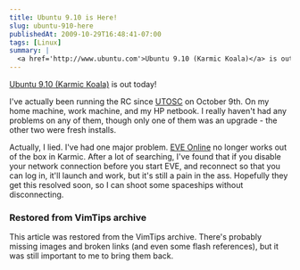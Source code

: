 ```yaml
---
title: Ubuntu 9.10 is Here!
slug: ubuntu-910-here
publishedAt: 2009-10-29T16:48:41-07:00
tags: [Linux]
summary: |
  <a href='http://www.ubuntu.com'>Ubuntu 9.10 (Karmic Koala)</a> is out today!
---
```

<a href='http://www.ubuntu.com'>Ubuntu 9.10 (Karmic Koala)</a> is out today!

I've actually been running the RC since <a
href='http://2009.utosc.com/pages/home/'>UTOSC</a> on October 9th. On my home
machine, work machine, and my HP netbook.  I really haven't had any problems on
any of them, though only one of them was an upgrade - the other two were fresh
installs.

Actually, I lied.  I've had one major problem.  <a
href='http://www.eveonline.com'>EVE Online</a> no longer works out of the box
in Karmic.  After a lot of searching, I've found that if you disable your
network connection before you start EVE, and reconnect so that you can log in,
it'll launch and work, but it's still a pain in the ass.  Hopefully they get
this resolved soon, so I can shoot some spaceships without disconnecting.

<div class="restored-from-archive">
  <h3>Restored from VimTips archive</h3>
  <p>
  This article was restored from the VimTips archive. There's probably
  missing images and broken links (and even some flash references), but it
  was still important to me to bring them back.
  </p>
</div>
